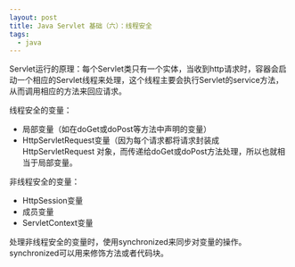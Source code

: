 ```yaml
---
layout: post
title: Java Servlet 基础（六）：线程安全
tags:
  - java
---
```


Servlet运行的原理：每个Servlet类只有一个实体，当收到http请求时，容器会启动一个相应的Servlet线程来处理，这个线程主要会执行Servlet的service方法，从而调用相应的方法来回应请求。

线程安全的变量：
- 局部变量（如在doGet或doPost等方法中声明的变量）
- HttpServletRequest变量（因为每个请求都将请求封装成HttpServletRequest 对象，而传递给doGet或doPost方法处理，所以也就相当于局部变量。

非线程安全的变量：
- HttpSession变量
- 成员变量
- ServletContext变量

处理非线程安全的变量时，使用synchronized来同步对变量的操作。synchronized可以用来修饰方法或者代码块。
